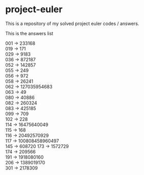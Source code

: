 # project-euler

This is a repository of my solved project euler codes / answers.

This is the answers list

001 -> 233168     
019 -> 171   
029 -> 9183    
036 -> 872187        
052 -> 142857   
055 -> 249   
056 -> 972    
058 -> 26241  
062 -> 127035954683   
063 -> 49  
080 -> 40886   
082 -> 260324   
083 -> 425185    
099 -> 709   
102 -> 228   
114 -> 16475640049   
115 -> 168  
116 -> 20492570929    
117 -> 100808458960497  
145 -> 608720
173 -> 1572729    
174 -> 209566  
191 -> 1918080160   
206 -> 1389019170   
301 -> 2178309    

